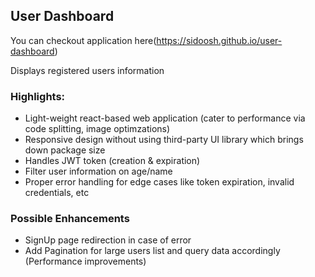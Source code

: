 ## User Dashboard

You can checkout application here(https://sidoosh.github.io/user-dashboard)

Displays registered users information

### Highlights:

- Light-weight react-based web application (cater to performance via code splitting, image optimzations)
- Responsive design without using third-party UI library which brings down package size
- Handles JWT token (creation &  expiration)
- Filter user information on age/name
- Proper error handling for edge cases like token expiration, invalid credentials, etc

### Possible Enhancements

- SignUp page redirection in case of error
- Add Pagination for large users list and query data accordingly (Performance improvements)
